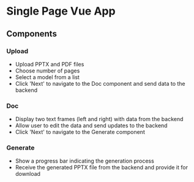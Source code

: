 # Single Page Vue App

## Components

### Upload
- Upload PPTX and PDF files
- Choose number of pages
- Select a model from a list
- Click 'Next' to navigate to the Doc component and send data to the backend

### Doc
- Display two text frames (left and right) with data from the backend
- Allow user to edit the data and send updates to the backend
- Click 'Next' to navigate to the Generate component

### Generate
- Show a progress bar indicating the generation process
- Receive the generated PPTX file from the backend and provide it for download